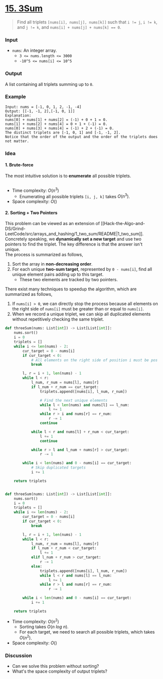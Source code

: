 # [15. 3Sum](https://leetcode.com/problems/3sum/)
> Find all triplets `[nums[i], nums[j], nums[k]]` such that `i != j`, `i != k`, and `j != k`, and `nums[i] + nums[j] + nums[k] == 0`.
### Input
* `nums`: An integer array.
	* `3 <= nums.length <= 3000`
	* `-10^5 <= nums[i] <= 10^5`
### Output
A list containing all triplets summing up to `0`.
### Example
```
Input: nums = [-1, 0, 1, 2, -1, -4]
Output: [[-1, -1, 2],[-1, 0, 1]]
Explanation: 
nums[0] + nums[1] + nums[2] = (-1) + 0 + 1 = 0.
nums[1] + nums[2] + nums[4] = 0 + 1 + (-1) = 0.
nums[0] + nums[3] + nums[4] = (-1) + 2 + (-1) = 0.
The distinct triplets are [-1, 0, 1] and [-1, -1, 2].
Notice that the order of the output and the order of the triplets does not matter.
```
### Idea
#### 1. Brute-force
The most intuitive solution is to **enumerate** all possible triplets.
```python

```
* Time complexity: $O(n^3)$
	* Enumerating all possible triplets `[i, j, k]` takes $O(n^3)$.
* Space complexity: $O()$
#### 2. Sorting + Two Pointers
This problem can be viewed as an extension of [[Hack-the-Algo-and-DS/Grind-LeetCode/src/arrays_and_hashing/1_two_sum/README|1_two_sum]]. Concretely speaking, we **dynamically set a new target** and use two pointers to find the triplet. The key difference is that the answer isn't unique.<br>
The process is summarized as follows,
1. Sort the array in **non-decreasing order**.
2. For each unique **two-sum target**, represented by `0 - nums[i]`, find all unique element pairs adding up to this target.
	* These two elements are tracked by two pointers.

There exist many techniques to speedup the algorithm, which are summarized as follows,
1. If `nums[i] > 0`, we can directly stop the process because all elements on the right side of `nums[i]` must be greater than or equal to `nums[i]`.
2. When we record a unique triplet, we can skip all duplicated elements without repetitively checking the same triplet.
```python
def threeSum(nums: List[int]) -> List[List[int]]:
    nums.sort()
    i = 0
    triplets = []
    while i <= len(nums) - 2:
        cur_target = 0 - nums[i]
        if cur_target < 0:
            # All elements on the right side of position i must be pos
            break

        l, r = i + 1, len(nums) - 1
        while l < r:
            l_num, r_num = nums[l], nums[r]
            if l_num + r_num == cur_target:
                triplets.append([nums[i], l_num, r_num])

                # Find the next unique elements
                while l < len(nums) and nums[l] == l_num:
                    l += 1
                while r > i and nums[r] == r_num:
                    r -= 1
                continue

            while l < r and nums[l] + r_num < cur_target:
                l += 1
                continue

            while r > l and l_num + nums[r] > cur_target:
                r -= 1

        while i < len(nums) and 0 - nums[i] == cur_target:
            # Skip duplicated targets
            i += 1

    return triplets


def threeSum(nums: List[int]) -> List[List[int]]:
    nums.sort()
    i = 0
    triplets = []
    while i <= len(nums) - 2:
        cur_target = 0 - nums[i]
        if cur_target < 0:
            break

        l, r = i + 1, len(nums) - 1
        while l < r:
            l_num, r_num = nums[l], nums[r]
            if l_num + r_num < cur_target:
                l += 1
            elif l_num + r_num > cur_target:
                r -= 1
            else:
                triplets.append([nums[i], l_num, r_num])
                while l < r and nums[l] == l_num:
                    l += 1
                while r > l and nums[r] == r_num:
                    r -= 1

        while i < len(nums) and 0 - nums[i] == cur_target:
            i += 1

    return triplets
```
* Time complexity: $O(n^2)$
	* Sorting takes $O(n\ log\ n)$.
	* For each target, we need to search all possible triplets, which takes $O(n^2)$.
* Space complexity: $O()$
### Discussion
* Can we solve this problem without sorting?
* What's the space complexity of output triplets?
